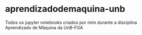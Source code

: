 # aprendizadodemaquina-unb
Todos os jupyter notebooks criados por mim durante a disciplina Aprendizado de Máquina da UnB-FGA
